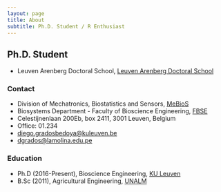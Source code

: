 ```yaml
---
layout: page
title: About
subtitle: Ph.D. Student / R Enthusiast
---
```


##  Ph.D. Student
* Leuven Arenberg Doctoral School, [Leuven Arenberg Doctoral School](https://set.kuleuven.be/phd) 

### Contact
* Division of Mechatronics, Biostatistics and Sensors, [MeBioS](http://www.biw.kuleuven.be/biosyst/mebios)
* Biosystems Department - Faculty of Bioscience Engineering, [FBSE](https://www.biw.kuleuven.be/english)
* Celestijnenlaan 200Eb, box 2411, 3001 Leuven, Belgium
* Office: 01.234 
* [diego.gradosbedoya@kuleuven.be](mailto:diego.gradosbedoya@kuleuven.be)
* [dgrados@lamolina.edu.pe](mailto:dgrados@lamolina.edu.pe)

### Education
* Ph.D (2016-Present), Bioscience Engineering, [KU Leuven](https://www.kuleuven.be/kuleuven/)
* B.Sc (2011), Agricultural Engineering, [UNALM](http://www.lamolina.edu.pe/portada/)
